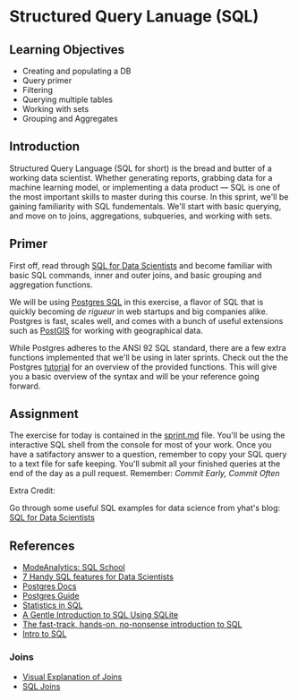 # Structured Query Lanuage (SQL)

## Learning Objectives

* Creating and populating a DB
* Query primer
* Filtering
* Querying multiple tables
* Working with sets
* Grouping and Aggregates

## Introduction

Structured Query Language (SQL for short) is the bread and butter of a working data scientist. Whether generating reports, grabbing data for a machine learning model, or implementing a data product — SQL is one of the most important skills to master during this course. In this sprint, we'll be gaining familiarity with SQL fundementals. We'll start with basic querying, and move on to joins, aggregations, subqueries, and working with sets. 

## Primer

First off, read through [SQL for Data Scientists](http://bensresearch.com/downloads/SQL.pdf)  and become familiar with basic SQL commands, inner and outer joins, and basic grouping and aggregation functions.

We will be using [Postgres SQL](http://www.postgresql.org/) in this exercise, a flavor of SQL that is quickly becoming _de rigueur_ in web startups and big companies alike. Postgres is fast, scales well, and comes with a bunch of useful extensions such as [PostGIS](http://postgis.net/) for working with geographical data.



While Postgres adheres to the ANSI 92 SQL standard, there are a few extra functions implemented that we'll be using in later sprints. Check out the the Postgres [tutorial](http://www.postgresqltutorial.com/) for an overview of the provided functions. This will give you a basic overview of the syntax and will be your reference going forward.



## Assignment
The exercise for today is contained in the [sprint.md](https://github.com/zipfian/sql/blob/master/sprint.md) file. You'll be using the interactive SQL shell from the console for most of your work. Once you have a satifactory answer to a question, remember to copy your SQL query to a text file for safe keeping. You'll submit all your finished queries at the end of the day as a pull request. Remember: _Commit Early, Commit Often_

Extra Credit:

Go through some useful SQL examples for data science from yhat's blog: [SQL for Data Scientists](http://blog.yhathq.com/posts/sql-for-data-scientists.html)

## References

* [ModeAnalytics: SQL School](http://sqlschool.modeanalytics.com/)
* [7 Handy SQL features for Data Scientists](http://blog.yhathq.com/posts/sql-for-data-scientists.html)
* [Postgres Docs](http://www.postgresql.org/docs/7.4/static/tutorial.html)
* [Postgres Guide](http://postgresguide.com/)
* [Statistics in SQL](https://github.com/tlevine/sql-statistics)
* [A Gentle Introduction to SQL Using SQLite](https://github.com/zipfan/SQL-Tutorial)
* [The fast-track, hands-on, no-nonsense introduction to SQL](https://github.com/dserban/WebDevCourseMaterials/tree/master/1-intro-to-sql)
* [Intro to SQL](http://bensresearch.com/downloads/SQL.pdf)

### Joins

* [Visual Explanation of Joins](http://blog.codinghorror.com/a-visual-explanation-of-sql-joins/)
* [SQL Joins](https://chartio.com/education/sql/joins)
